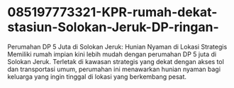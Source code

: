 # 085197773321-KPR-rumah-dekat-stasiun-Solokan-Jeruk-DP-ringan-
Perumahan DP 5 Juta di Solokan Jeruk: Hunian Nyaman di Lokasi Strategis  Memiliki rumah impian kini lebih mudah dengan perumahan DP 5 juta di Solokan Jeruk. Terletak di kawasan strategis yang dekat dengan akses tol dan transportasi umum, perumahan ini menawarkan hunian nyaman bagi keluarga yang ingin tinggal di lokasi yang berkembang pesat.
